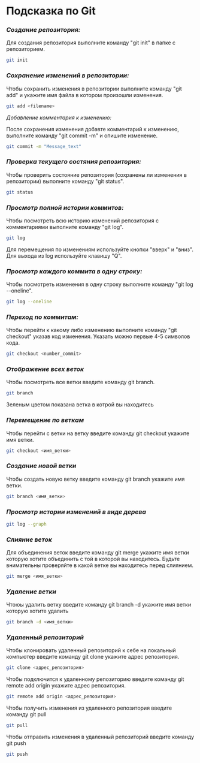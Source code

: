 # Подсказка по Git

### *Создание репозитория:* ###
Для создания репозитория выполните команду "git init" в папке с репозиторием.

```sh
git init
```

### *Сохранение изменений в репозитории:* ###
Чтобы сохранить изменения в репозитории выполните команду "git add" и укажите имя файла в котором произошли изменения.

```sh
git add <filename>
```
 *Добавление комментария к изменению:*

 После сохранения изменения добавте комментарий к изменению, выполните команду "git commit -m" и опишите изменение.

```sh
git commit -m "Message_text"
```

### *Проверка текущего состяния репозитория:* ###

Чтобы проверить состояние репозитория (сохранены ли изменения в репозитории) выполните команду "git status".

```sh
git status
``` 

### *Просмотр полной истории коммитов:* ###

Чтобы посмотреть всю историю изменений репозитория с комментариями выполните команду "git log".

```sh
git log
```
Для перемещения по изменениям используйте кнопки "вверх" и "вниз". Для выхода из log используйте клавишу "Q".

### *Просмотр каждого коммита в одну строку:* ###

Чтобы посмотреть изменения в одну строку выполните команду "git log --oneline".

```sh
git log --oneline
```

### *Переход по коммитам:* ###

Чтобы перейти к какому либо изменению выполните команду "git checkout" указав код изменения. Указать можно первые 4-5 символов кода.

```sh
git checkout <number_commit>
```

### _Отображение всех веток_ ###

Чтобы посмотреть все ветки введите команду git branch.

```sh
git branch
```
Зеленым цветом показана ветка в котрой вы находитесь

### _Перемещение по веткам_ ###

Чтобы перейти с ветки на ветку введите команду git checkout укажите имя ветки.

```sh
git checkout <имя_ветки>
```

### _Создание новой ветки_ ###

Чтобы создать новую ветку введите команду git branch укажите имя ветки.

```sh
git branch <имя_ветки>
```

### _Просмотр истории изменений в виде дерева_ ###

```sh
git log --graph
```

### _Слияние веток_ ###


Для объединения веток введите команду git merge укажите имя ветки которую хотите объединить с той в которой вы находитесь. Будьте внимательны проверяйте в какой ветке вы находитесь перед слиянием.

```sh
git merge <имя_ветки>
```

### _Удаление ветки_ ###

Чтоюы удалить ветку введите команду git branch -d укажите имя ветки которую хотите удалить

```sh
git branch -d <имя_ветки>
```

### _Удаленный репозиторий_ ###

Чтобы клонировать удаленный репозиторий к себе на локальный компьютер введите команду git clone укажите адрес репозитория.

```sh
git clone <адрес_репозитория>
```

Чтобы подключится  к удаленному репозиторию введите команду git remote add origin укажите адрес репозитория.

```sh
git remote add origin <адрес_репозитория>
```

Чтобы получить изменения из удаленного репозитория введите команду git pull

```sh
git pull
```

Чтобы отправить изменения в удаленный репозиторий введите команду git push

```sh
git push
```


